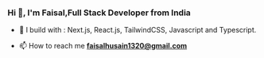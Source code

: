 <h3 align="left">Hi 👋, I'm Faisal,Full Stack Developer from India</h3>

- 🧰 I build with : Next.js, React.js, TailwindCSS, Javascript and Typescript.

- 📫 How to reach me **faisalhusain1320@gmail.com**




